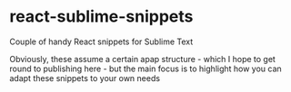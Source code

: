 # react-sublime-snippets

Couple of handy React snippets for Sublime Text

Obviously, these assume a certain apap structure - which I hope to get round to publishing here - but the main focus is to highlight how you can adapt these snippets to your own needs

